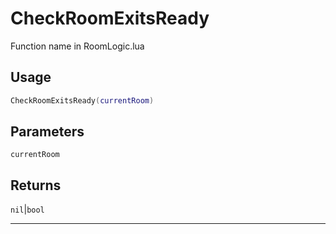 # CheckRoomExitsReady
Function name in RoomLogic.lua
## Usage
```lua
CheckRoomExitsReady(currentRoom)
```
## Parameters
`currentRoom`
## Returns
`nil`|`bool`

---
